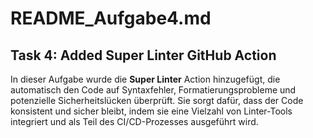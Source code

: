 # README_Aufgabe4.md

## Task 4: Added Super Linter GitHub Action

In dieser Aufgabe wurde die **Super Linter** Action hinzugefügt, die automatisch den Code auf Syntaxfehler, Formatierungsprobleme und potenzielle Sicherheitslücken überprüft. Sie sorgt dafür, dass der Code konsistent und sicher bleibt, indem sie eine Vielzahl von Linter-Tools integriert und als Teil des CI/CD-Prozesses ausgeführt wird.
